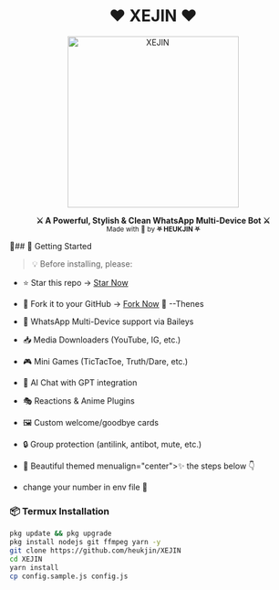 <h1 align="center">❤️ XEJIN ❤️</h1>

<p align="center">
  <img src="https://files.catbox.moe/9laft3.jpg" alt="XEJIN" width="300"/>
</p>

<p align="center">
  <b>⚔️ A Powerful, Stylish & Clean WhatsApp Multi-Device Bot ⚔️</b><br>
  <sub>Made with 💖 by <strong>⛧ HEUKJIN ⛧</strong></sub>
</p>

🚀## 🚀 Getting Started

> 💡 Before installing, please:

- ⭐ Star this repo → [Star Now](https://github.com/heukjin/XEJIN/stargazers)
- 🍴 Fork it to your GitHub → [Fork Now](https://github.com/heukjcom/heukjin/XEJIN/fork) 🔮 --Thenes

- 💬 WhatsApp Multi-Device support via Baileys
- 📥 Media Downloaders (YouTube, IG, etc.)
- 🎮 Mini Games (TicTacToe, Truth/Dare, etc.)
- 🤖 AI Chat with GPT integration
- 🎭 Reactions & Anime Plugins
- 🖼 Custom welcome/goodbye cards
- 🔒 Group protection (antilink, antibot, mute, etc.)
- 💌 Beautiful themed menualign="center">✨ the steps below 👇
- change your number in env file 🎀
  
### 📦 Termux Installation

```bash
pkg update && pkg upgrade
pkg install nodejs git ffmpeg yarn -y
git clone https://github.com/heukjin/XEJIN
cd XEJIN
yarn install
cp config.sample.js config.js
